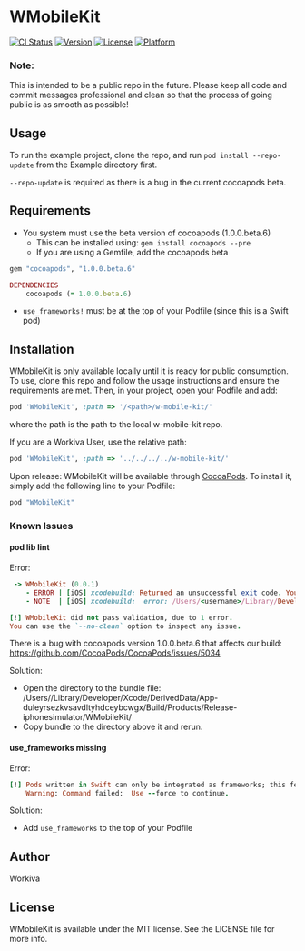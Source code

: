 # WMobileKit

[![CI Status](http://img.shields.io/travis/Workiva/WMobileKit.svg?style=flat)](https://travis-ci.org/Workiva/WMobileKit)
[![Version](https://img.shields.io/cocoapods/v/WMobileKit.svg?style=flat)](http://cocoapods.org/pods/WMobileKit)
[![License](https://img.shields.io/cocoapods/l/WMobileKit.svg?style=flat)](http://cocoapods.org/pods/WMobileKit)
[![Platform](https://img.shields.io/cocoapods/p/WMobileKit.svg?style=flat)](http://cocoapods.org/pods/WMobileKit)

### Note:
This is intended to be a public repo in the future. Please keep all code and commit messages professional and clean so that the
process of going public is as smooth as possible!

## Usage

To run the example project, clone the repo, and run `pod install --repo-update` from the Example directory first.

`--repo-update` is required as there is a bug in the current cocoapods beta.

## Requirements
- You system must use the beta version of cocoapods (1.0.0.beta.6)
    - This can be installed using: `gem install cocoapods --pre`
    - If you are using a Gemfile, add the cocoapods beta
```ruby
gem "cocoapods", "1.0.0.beta.6"

DEPENDENCIES
    cocoapods (= 1.0.0.beta.6)
 ```
 - `use_frameworks!` must be at the top of your Podfile (since this is a Swift pod)

## Installation

WMobileKit is only available locally until it is ready for public consumption. To use,
clone this repo and follow the usage instructions and ensure the requirements are met.
Then, in your project, open your Podfile and add:

```ruby
pod 'WMobileKit', :path => '/<path>/w-mobile-kit/'
```

where the path is the path to the local w-mobile-kit repo.

If you are a Workiva User, use the relative path:

```ruby
pod 'WMobileKit', :path => '../../../../w-mobile-kit/'
```

Upon release:
WMobileKit will be available through [CocoaPods](http://cocoapods.org). To install
it, simply add the following line to your Podfile:

```ruby
pod "WMobileKit"
```

### Known Issues

#### pod lib lint

Error:
```ruby
 -> WMobileKit (0.0.1)
    - ERROR | [iOS] xcodebuild: Returned an unsuccessful exit code. You can use `--verbose` for more information.
    - NOTE  | [iOS] xcodebuild:  error: /Users/<username>/Library/Developer/Xcode/DerivedData/App-duleyrsezkvsavdltyhdceybcwgx/Build/Products/Release-iphonesimulator/WMobileKit/WMobileKit.bundle: No such file or directory

[!] WMobileKit did not pass validation, due to 1 error.
You can use the `--no-clean` option to inspect any issue.
```

There is a bug with cocoapods version 1.0.0.beta.6 that affects our build: https://github.com/CocoaPods/CocoaPods/issues/5034

Solution:
- Open the directory to the bundle file: /Users/<username>/Library/Developer/Xcode/DerivedData/App-duleyrsezkvsavdltyhdceybcwgx/Build/Products/Release-iphonesimulator/WMobileKit/
- Copy bundle to the directory above it and rerun.

#### use_frameworks missing

Error:
```ruby
[!] Pods written in Swift can only be integrated as frameworks; this feature is still in beta. Add `use_frameworks!` to your Podfile or target to opt into using it. The Swift Pod being used is: WMobileKit
    Warning: Command failed:  Use --force to continue.
```

Solution:
- Add `use_frameworks` to the top of your Podfile

## Author

Workiva

## License

WMobileKit is available under the MIT license. See the LICENSE file for more info.
